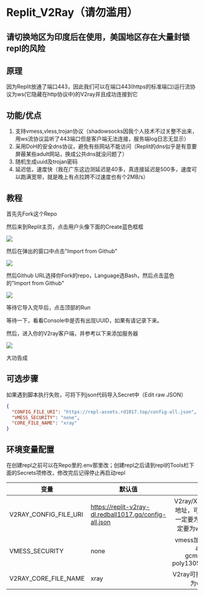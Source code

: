 # Replit_V2Ray（请勿滥用）
## 请切换地区为印度后在使用，美国地区存在大量封锁repl的风险
## 原理

因为Replit放通了端口443，因此我们可以在端口443(https的标准端口)运行流协议为ws(它隐藏在http协议中)的V2ray并且成功连接到它

## 功能/优点

1. 支持vmess,vless,trojan协议（shadowsocks因我个人技术不过关整不出来，用ws流协议监听了443端口但是客户端无法连接，服务端log日志无显示）
2. 采用DoH的安全dns协议，避免有些网站不能访问（Replit的dns似乎是有意要屏蔽某些adult网站，换成公共dns就没问题了）
3. 随机生成uuid及trojan密码
4. 延迟低，速度快（我在广东这边测延迟是40多，真连接延迟是500多，速度可以跑满宽带，就是晚上有点拉跨不过速度也有个2MB/s）

## 教程

首先先Fork这个Repo

然后来到Replit主页，点击用户头像下面的Create蓝色框框

![](https://replit-v2ray-dl.redball1017.gq/tutorial-1.png)

然后在弹出的窗口中点击"Import from Github"

![](https://replit-v2ray-dl.redball1017.gq/tutorial-2.png)

然后Github URL选择你Fork的repo，Language选Bash，然后点击蓝色的"Import from Github"

![](https://replit-v2ray-dl.redball1017.gq/Tutorial-3.png)

等待它导入完毕后，点击顶部的Run

等待一下，看看Console中是否有出现UUID，如果有请记录下来。

然后，进入你的V2ray客户端，并参考以下来添加服务器

![](https://replit-v2ray-dl.redball1017.gq/tutorial-7.png)

大功告成

## 可选步骤

如果遇到脚本执行失败，可将下列json代码导入Secret中（Edit raw JSON）

```json
{
  "CONFIG_FILE_URI": "https://repl-assets.rd1017.top/config-all.json",
  "VMESS_SECURITY": "none",
  "CORE_FILE_NAME": "xray"
}
```



## 环境变量配置

在创建repl之前可以在Repo里的.env那里改；创建repl之后请到repl的Tools栏下面的Secrets项修改，修改完后记得停止再启动repl

| 变量                  | 默认值                                                 |                             说明                             |
| --------------------- | ------------------------------------------------------ | :----------------------------------------------------------: |
| V2RAY_CONFIG_FILE_URI | https://replit-v2ray-dl.redball1017.gq/config-all.json | V2ray/Xray配置文件下载地址，可自定义，但端口一定要为443，流协议一定要为ws否则无法连接 |
| VMESS_SECURITY        | none                                                   | vmess加密方式，可以为aes128-gcm,chacha20-poly1305,auto,none,zero |
| V2RAY_CORE_FILE_NAME  | xray                                                   |             V2ray可执行文件名，可以为v2ray,xray              |

